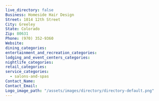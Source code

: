 ```yaml
---
live_directory: false
Business: Homeside Hair Design
Street: 1014 12th Street
City: Greeley
State: Colorado
Zip: 80631
Phone: (970) 352-9360
Website:
dining_categories:
entertainment_and_recreation_categories:
lodging_and_event_centers_categories:
nightlife_categories:
retail_categories:
service_categories:
  - salons-and-spas
Contact_Name:
Contact_Email:
Logo_image_path: "/assets/images/directory/directory-default.png"
---
```



